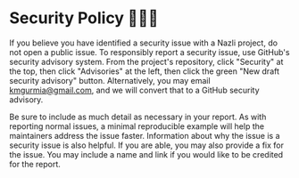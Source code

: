 # Security Policy  🚨🚨🚨
If you believe you have identified a security issue with a Nazli project, do not open a public issue. To responsibly report a security issue, use GitHub's security advisory system. From the project's repository, click "Security" at the top, then click "Advisories" at the left, then click the green "New draft security advisory" button. Alternatively, you may email kmgurmia@gmail.com, and we will convert that to a GitHub security advisory.

Be sure to include as much detail as necessary in your report. As with reporting normal issues, a minimal reproducible example will help the maintainers address the issue faster. Information about why the issue is a security issue is also helpful. If you are able, you may also provide a fix for the issue. You may include a name and link if you would like to be credited for the report.
